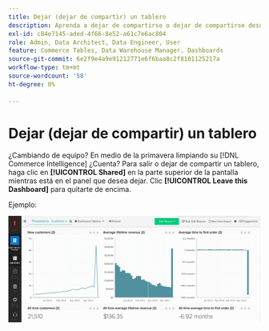 ```yaml
---
title: Dejar (dejar de compartir) un tablero
description: Aprenda a dejar de compartirse o dejar de compartirse desde un tablero.
exl-id: c84e7145-aded-4f66-8e52-a61c7e6ac804
role: Admin, Data Architect, Data Engineer, User
feature: Commerce Tables, Data Warehouse Manager, Dashboards
source-git-commit: 6e2f9e4a9e91212771e6f6baa8c2f8101125217a
workflow-type: tm+mt
source-wordcount: '58'
ht-degree: 0%

---
```


# Dejar (dejar de compartir) un tablero

¿Cambiando de equipo? En medio de la primavera limpiando su [!DNL Commerce Intelligence] ¿Cuenta? Para salir o dejar de compartir un tablero, haga clic en **[!UICONTROL Shared]** en la parte superior de la pantalla mientras está en el panel que desea dejar. Clic **[!UICONTROL Leave this Dashboard]** para quitarte de encima.

Ejemplo:

![dejar panel](../../assets/Leave_Dashboard.gif)
